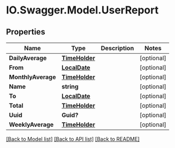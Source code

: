 # IO.Swagger.Model.UserReport
## Properties

Name | Type | Description | Notes
------------ | ------------- | ------------- | -------------
**DailyAverage** | [**TimeHolder**](TimeHolder.md) |  | [optional] 
**From** | [**LocalDate**](LocalDate.md) |  | [optional] 
**MonthlyAverage** | [**TimeHolder**](TimeHolder.md) |  | [optional] 
**Name** | **string** |  | [optional] 
**To** | [**LocalDate**](LocalDate.md) |  | [optional] 
**Total** | [**TimeHolder**](TimeHolder.md) |  | [optional] 
**Uuid** | **Guid?** |  | [optional] 
**WeeklyAverage** | [**TimeHolder**](TimeHolder.md) |  | [optional] 

[[Back to Model list]](../README.md#documentation-for-models) [[Back to API list]](../README.md#documentation-for-api-endpoints) [[Back to README]](../README.md)

